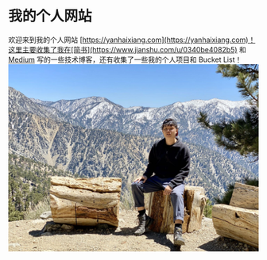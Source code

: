 # 我的个人网站

欢迎来到我的个人网站 [https://yanhaixiang.com](https://yanhaixiang.com)！这里主要收集了我在[简书](https://www.jianshu.com/u/0340be4082b5) 和 [Medium](https://medium.com/@haixiang6123)
写的一些技术博客，还有收集了一些我的个人项目和 Bucket List！
![](screenshot/welcome.jpeg)
